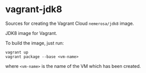 vagrant-jdk8
============

Sources for creating the Vagrant Cloud `nemerosa/jdk8` image.

JDK8 image for Vagrant.

To build the image, just run:

	vagrant up
	vagrant package --base <vm-name>

where `<vm-name>` is the name of the VM which has been created.